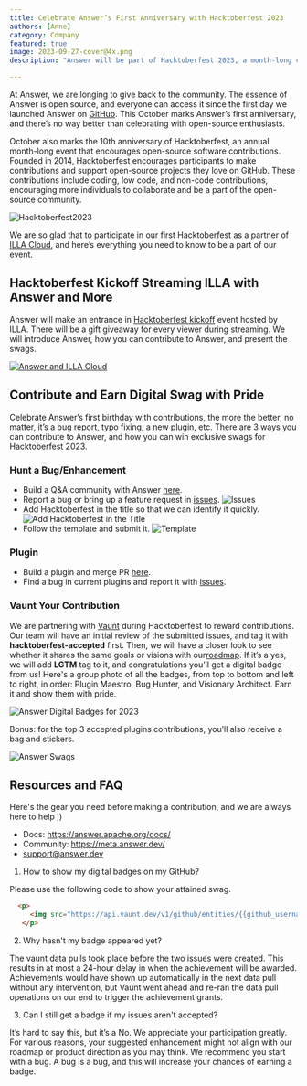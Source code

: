```yaml
---
title: Celebrate Answer’s First Anniversary with Hacktoberfest 2023
authors: [Anne]
category: Company
featured: true
image: 2023-09-27-cover@4x.png
description: "Answer will be part of Hacktoberfest 2023, a month-long celebration of open-source power. Here’s everything you need to know to join Answer’s event."

---
```


At Answer, we are longing to give back to the community. The essence of Answer is open source, and everyone can access it since the first day we launched Answer on [GitHub](https://github.com/apache/incubator-answer). This October marks Answer’s first anniversary, and there’s no way better than celebrating with open-source enthusiasts.

October also marks the 10th anniversary of Hacktoberfest, an annual month-long event that encourages open-source software contributions. Founded in 2014, Hacktoberfest encourages participants to make contributions and support open-source projects they love on GitHub. These contributions include coding, low code, and non-code contributions, encouraging more individuals to collaborate and be a part of the open-source community.

![Hacktoberfest2023](Hacktoberfest%202023.jpeg)

We are so glad that to participate in our first Hacktoberfest as a partner of [ILLA Cloud](https://www.illacloud.com/hacktoberfest2023/?utm_source=newsletter&utm_medium=email&utm_campaign=newsletter-email-hacktoberfest2023-answer-0925), and here’s everything you need to know to be a part of our event.

## Hacktoberfest Kickoff Streaming ILLA with Answer and More

Answer will make an entrance in [Hacktoberfest kickoff](https://www.youtube.com/live/qSZ9JhjZ7HM?si=yYLZDMa60tJJJNgv) event hosted by ILLA. There will be a gift giveaway for every viewer during streaming. We will introduce Answer, how you can contribute to Answer, and present the swags.

[![Answer and ILLA Cloud](ILLA%20Cloud%20x%20Answer.png)](https://www.illacloud.com/hacktoberfest2023?utm_medium=email&utm_source=newsletter&utm_campaign=newsletter-email-hacktoberfest2023-answer-0925)

## Contribute and Earn Digital Swag with Pride

Celebrate Answer’s first birthday with contributions, the more the better, no matter, it’s a bug report, typo fixing, a new plugin, etc. There are 3 ways you can contribute to Answer, and how you can win exclusive swags for Hacktoberfest 2023.

### Hunt a Bug/Enhancement

* Build a Q&A community with Answer [here](https://github.com/apache/incubator-answer).
* Report a bug or bring up a feature request in [issues](https://github.com/apache/incubator-answer/issues/new/choose).
![Issues](Issues.png) 
* Add Hacktoberfest in the title so that we can identify it quickly.
![Add Hacktoberfest in the Title](Title.png) 
* Follow the template and submit it.
![Template](Template.png) 

### Plugin

* Build a plugin and merge PR [here](https://github.com/apache/incubator-answer-plugins).
* Find a bug in current plugins and report it with [issues](https://github.com/apache/incubator-answer-plugins/issues/new).

### Vaunt Your Contribution

We are partnering with [Vaunt](https://github.com/VauntDev) during Hacktoberfest to reward contributions. Our team will have an initial review of the submitted issues, and tag it with **hacktoberfest-accepted** first. Then, we will have a closer look to see whether it shares the same goals or visions with our[roadmap](https://github.com/orgs/answerdev/projects/1). If it’s a yes, we will add **LGTM** tag to it, and congratulations you’ll get a digital badge from us! Here's a group photo of all the badges, from top to bottom and left to right, in order: Plugin Maestro, Bug Hunter, and Visionary Architect. Earn it and show them with pride.

![Answer Digital Badges for 2023](banner.png)

Bonus: for the top 3 accepted plugins contributions, you’ll also receive a bag and stickers.

![Answer Swags](DSC07756%202%20(1).png)

## Resources and FAQ

Here's the gear you need before making a contribution, and we are always here to help ;)

* Docs: <https://answer.apache.org/docs/>
* Community: <https://meta.answer.dev/>
* <support@answer.dev>

1. How to show my digital badges on my GitHub?

 Please use the following code to show your attained swag.
 ```html
   <p>
      <img src="https://api.vaunt.dev/v1/github/entities/{{github_username}}/achievements?format=svg&limit=3" width="350" />
    </p>
 ```

2. Why hasn't my badge appeared yet?

 The vaunt data pulls took place before the two issues were created. This results in at most a 24-hour delay in when the achievement will be awarded. Achievements would have shown up automatically in the next data pull without any intervention, but Vaunt went ahead and re-ran the data pull operations on our end to trigger the achievement grants.

3. Can I still get a badge if my issues aren't accepted?

 It’s hard to say this, but it’s a No.
 We appreciate your participation greatly. For various reasons, your suggested enhancement might not align with our roadmap or product direction as you may think. We recommend you start with a bug. A bug is a bug, and this will increase your chances of earning a badge.
